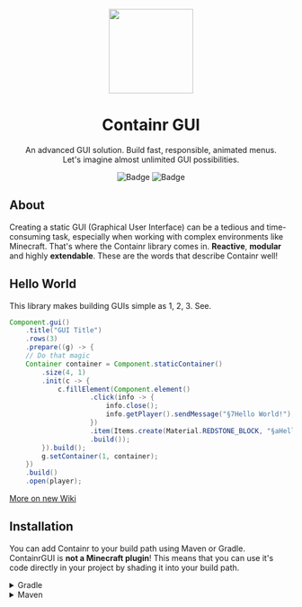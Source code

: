<div align="center">
<!-- Image -->
<br>
<img src="https://user-images.githubusercontent.com/67344817/221914079-d2b0aa8d-4895-4b11-9d7a-7f338e56cb5f.png" width=150 height=150>

# Containr GUI
An advanced GUI solution. Build fast, responsible, animated menus.<br>Let's imagine almost unlimited GUI possibilities.<br>

![Badge](https://img.shields.io/jitpack/version/com.github.ZorTik/ContainrGUI?style=for-the-badge) ![Badge](https://img.shields.io/github/license/ZorTik/ContainrGUI?style=for-the-badge)
</div>

## About
Creating a static GUI (Graphical User Interface) can be a tedious and time-consuming task, especially when working with complex environments like Minecraft. That's where the Containr library comes in. **Reactive**, **modular** and highly **extendable**. These are the words that describe Containr well!

## Hello World
This library makes building GUIs simple as 1, 2, 3. See.
```java
Component.gui()
    .title("GUI Title")
    .rows(3)
    .prepare((g) -> {
	// Do that magic
	Container container = Component.staticContainer()
	    .size(4, 1)
	    .init(c -> {
	    	c.fillElement(Component.element()
                    .click(info -> {
                        info.close();
                        info.getPlayer().sendMessage("§7Hello World!");
                    })
                    .item(Items.create(Material.REDSTONE_BLOCK, "§aHello World Message"))
                    .build());
	    }).build();
        g.setContainer(1, container);
    })
    .build()
    .open(player);
```
[More on new Wiki](https://github.com/ZorTik/ContainrGUI/wiki)

## Installation
You can add Containr to your build path using Maven or Gradle. ContainrGUI is **not a Minecraft plugin**! This means that you can use it's code directly in your project by shading it into your build path.

<details><summary>Gradle</summary>

Add this project to your build path using Gradle with JitPack as represented below.
```gradle
repositories {
	maven { url = 'https://jitpack.io' }
}
```
```gradle
dependencies {
	implementation 'com.github.ZorTik:ContainrGUI:0.6'
}
```
</details>

<details><summary>Maven</summary>

You can also use Maven with JitPack as seen below.
```xml
<repositories>
	<repository>
		<id>jitpack.io</id>
		<url>https://jitpack.io</url>
	</repository>
</repositories>
```
```xml
<dependency>
	<groupId>com.github.ZorTik</groupId>
		<artifactId>ContainrGUI</artifactId>
	<version>0.6</version>
</dependency>
```
</details>
